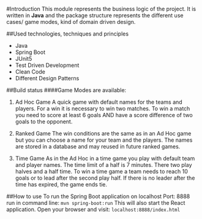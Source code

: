 #Introduction
This module represents the business logic of the project. It is written in **Java** and the package structure represents the different 
use cases/ game modes, kind of domain driven design. 


##Used technologies, techniques and principles
- Java
- Spring Boot
- JUnit5
- Test Driven Development 
- Clean Code
- Different Design Patterns


##Build status
####Game Modes are available:

1. Ad Hoc Game
A quick game with default names for the teams and players. For a win it is necessary to win two matches. 
To win a match you need to score at least 6 goals AND have a score difference of two goals to the opponent. 

2. Ranked Game
The win conditions are the same as in an Ad Hoc game but you can choose a name for your team and the players.
The names are stored in a database and may reused in future ranked games. 

3. Time Game
As in the Ad Hoc in a time game you play with default team and player names. The time limit of a half is 7 minutes. 
There two play halves and a half time. To win a time game a team needs to reach 10 goals or to lead after the second play half.
If there is no leader after the time has expired, the game ends tie. 


##How to use
To run the Spring Boot application on localhost Port: 8888 run in command line: `mvn spring-boot:run`
This will also start the React application.
Open your browser and visit: `localhost:8888/index.html`

 



